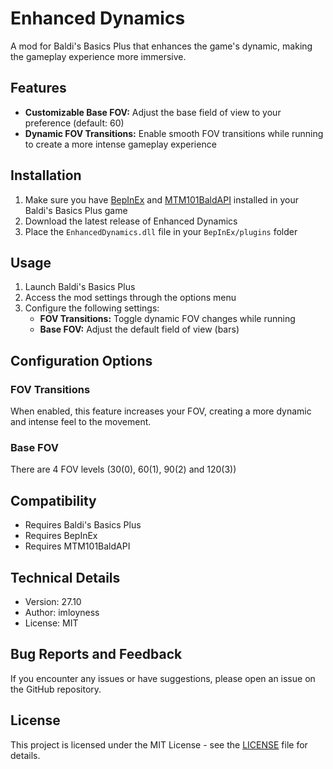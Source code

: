 # Enhanced Dynamics

A mod for Baldi's Basics Plus that enhances the game's dynamic, making the gameplay experience more immersive.

## Features

- **Customizable Base FOV:** Adjust the base field of view to your preference (default: 60)
- **Dynamic FOV Transitions:** Enable smooth FOV transitions while running to create a more intense gameplay experience

## Installation

1. Make sure you have [BepInEx](https://github.com/BepInEx/BepInEx) and [MTM101BaldAPI](https://gamebanana.com/mods/383711) installed in your Baldi's Basics Plus game
2. Download the latest release of Enhanced Dynamics
3. Place the `EnhancedDynamics.dll` file in your `BepInEx/plugins` folder

## Usage

1. Launch Baldi's Basics Plus
2. Access the mod settings through the options menu
3. Configure the following settings:
   - **FOV Transitions:** Toggle dynamic FOV changes while running
   - **Base FOV:** Adjust the default field of view (bars)

## Configuration Options

### FOV Transitions
When enabled, this feature increases your FOV, creating a more dynamic and intense feel to the movement.

### Base FOV
There are 4 FOV levels (30(0), 60(1), 90(2) and 120(3))

## Compatibility

- Requires Baldi's Basics Plus
- Requires BepInEx
- Requires MTM101BaldAPI

## Technical Details

- Version: 27.10
- Author: imloyness
- License: MIT

## Bug Reports and Feedback

If you encounter any issues or have suggestions, please open an issue on the GitHub repository.

## License

This project is licensed under the MIT License - see the [LICENSE](LICENSE) file for details.
